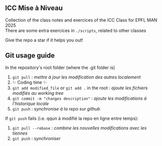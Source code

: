 ## ICC Mise à Niveau
Collection of the class notes and exercices of the ICC Class for EPFL MAN 2025\
There are some extra exercices in `./scripts`, related to other classes

Give the repo a star if it helps you out!

## Git usage guide

In the repository's root folder (where the .git folder is)

  1. `git pull` : *mettre à jour les modification des autres localement*
  2. ✨ Coding time ✨
  3. `git add modified_file` or `git add .` in the root : *ajoute les fichiers modifiés au working tree*
  4. `git commit -m "changes description"` : *ajoute les modifications à l'historique locale*
  5. `git push` : *synchronise à la repo sur github*

If `git push` fails (i.e. qqun à modifié la repo en ligne entre temps):
  1. `git pull --rebase` : *combine les nouvelles modifications avec les tiennes*
  2. `git push` : *synchroniser*
